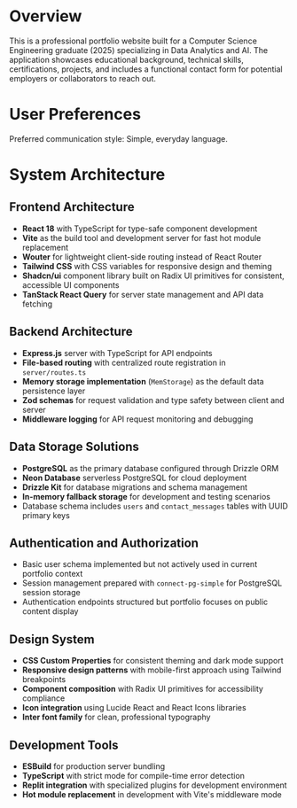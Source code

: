 # Overview

This is a professional portfolio website built for a Computer Science Engineering graduate (2025) specializing in Data Analytics and AI. The application showcases educational background, technical skills, certifications, projects, and includes a functional contact form for potential employers or collaborators to reach out.

# User Preferences

Preferred communication style: Simple, everyday language.

# System Architecture

## Frontend Architecture
- **React 18** with TypeScript for type-safe component development
- **Vite** as the build tool and development server for fast hot module replacement
- **Wouter** for lightweight client-side routing instead of React Router
- **Tailwind CSS** with CSS variables for responsive design and theming
- **Shadcn/ui** component library built on Radix UI primitives for consistent, accessible UI components
- **TanStack React Query** for server state management and API data fetching

## Backend Architecture
- **Express.js** server with TypeScript for API endpoints
- **File-based routing** with centralized route registration in `server/routes.ts`
- **Memory storage implementation** (`MemStorage`) as the default data persistence layer
- **Zod schemas** for request validation and type safety between client and server
- **Middleware logging** for API request monitoring and debugging

## Data Storage Solutions
- **PostgreSQL** as the primary database configured through Drizzle ORM
- **Neon Database** serverless PostgreSQL for cloud deployment
- **Drizzle Kit** for database migrations and schema management
- **In-memory fallback storage** for development and testing scenarios
- Database schema includes `users` and `contact_messages` tables with UUID primary keys

## Authentication and Authorization
- Basic user schema implemented but not actively used in current portfolio context
- Session management prepared with `connect-pg-simple` for PostgreSQL session storage
- Authentication endpoints structured but portfolio focuses on public content display

## Design System
- **CSS Custom Properties** for consistent theming and dark mode support
- **Responsive design patterns** with mobile-first approach using Tailwind breakpoints
- **Component composition** with Radix UI primitives for accessibility compliance
- **Icon integration** using Lucide React and React Icons libraries
- **Inter font family** for clean, professional typography

## Development Tools
- **ESBuild** for production server bundling
- **TypeScript** with strict mode for compile-time error detection
- **Replit integration** with specialized plugins for development environment
- **Hot module replacement** in development with Vite's middleware mode